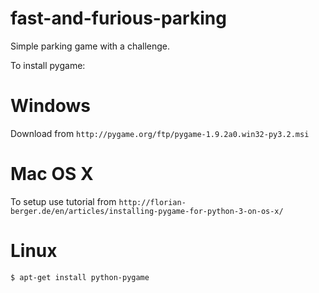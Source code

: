 # fast-and-furious-parking
Simple parking game with a challenge. 

To install pygame:
# Windows
Download from `http://pygame.org/ftp/pygame-1.9.2a0.win32-py3.2.msi`

# Mac OS X
To setup use tutorial from `http://florian-berger.de/en/articles/installing-pygame-for-python-3-on-os-x/`

# Linux
```bash
$ apt-get install python-pygame
```
